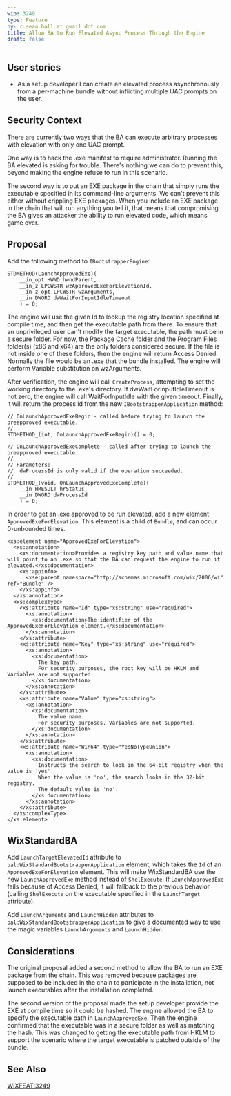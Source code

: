 ```yaml
---
wip: 3249
type: Feature
by: r.sean.hall at gmail dot com
title: Allow BA to Run Elevated Async Process Through the Engine
draft: false
---
```


## User stories

* As a setup developer I can create an elevated process asynchronously from a per-machine bundle without inflicting multiple UAC prompts on the user.

## Security Context

There are currently two ways that the BA can execute arbitrary processes with elevation with only one UAC prompt.

One way is to hack the .exe manifest to require administrator.  Running the BA elevated is asking for trouble. There's nothing we can do to prevent this, beyond making the engine refuse to run in this scenario.

The second way is to put an EXE package in the chain that simply runs the executable specified in its command-line arguments.  We can't prevent this either without crippling EXE packages.  When you include an EXE package in the chain that will run anything you tell it, that means that compromising the BA gives an attacker the ability to run elevated code, which means game over.


## Proposal

Add the following method to `IBootstrapperEngine`:

    STDMETHOD(LaunchApprovedExe)(
        __in_opt HWND hwndParent,
        __in_z LPCWSTR wzApprovedExeForElevationId,
        __in_z_opt LPCWSTR wzArguments,
        __in DWORD dwWaitForInputIdleTimeout
        ) = 0;

The engine will use the given Id to lookup the registry location specified at compile time, and then get the executable path from there.
To ensure that an unprivileged user can't modify the target executable, the path must be in a secure folder.
For now, the Package Cache folder and the Program Files folder(s) (x86 and x64) are the only folders considered secure.
If the file is not inside one of these folders, then the engine will return Access Denied.
Normally the file would be an .exe that the bundle installed.
The engine will perform Variable substitution on wzArguments.

After verification, the engine will call `CreateProcess`, attempting to set the working directory to the .exe's directory.
If dwWaitForInputIdleTimeout is not zero, the engine will call WaitForInputIdle with the given timeout.
Finally, it will return the process id from the new `IBootstrapperApplication` method:

    // OnLaunchApprovedExeBegin - called before trying to launch the preapproved executable.
    //
    STDMETHOD_(int, OnLaunchApprovedExeBegin)() = 0;

    // OnLaunchApprovedExeComplete - called after trying to launch the preapproved executable.
    //
    // Parameters:
    //  dwProcessId is only valid if the operation succeeded.
    //
    STDMETHOD_(void, OnLaunchApprovedExeComplete)(
        __in HRESULT hrStatus,
        __in DWORD dwProcessId
        ) = 0;

In order to get an .exe approved to be run elevated, add a new element `ApprovedExeForElevation`.  This element is a child of `Bundle`, and can occur 0-unbounded times.

    <xs:element name="ApprovedExeForElevation">
      <xs:annotation>
        <xs:documentation>Provides a registry key path and value name that will point to an .exe so that the BA can request the engine to run it elevated.</xs:documentation>
        <xs:appinfo>
          <xse:parent namespace="http://schemas.microsoft.com/wix/2006/wi" ref="Bundle" />
        </xs:appinfo>
      </xs:annotation>
      <xs:complexType>
        <xs:attribute name="Id" type="xs:string" use="required">
          <xs:annotation>
            <xs:documentation>The identifier of the ApprovedExeForElevation element.</xs:documentation>
          </xs:annotation>
        </xs:attribute>
        <xs:attribute name="Key" type="xs:string" use="required">
          <xs:annotation>
            <xs:documentation>
              The key path.
              For security purposes, the root key will be HKLM and Variables are not supported.
            </xs:documentation>
          </xs:annotation>
        </xs:attribute>
        <xs:attribute name="Value" type="xs:string">
          <xs:annotation>
            <xs:documentation>
              The value name.
              For security purposes, Variables are not supported.
            </xs:documentation>
          </xs:annotation>
        </xs:attribute>
        <xs:attribute name="Win64" type="YesNoTypeUnion">
          <xs:annotation>
            <xs:documentation>
              Instructs the search to look in the 64-bit registry when the value is 'yes'.
              When the value is 'no', the search looks in the 32-bit registry.
              The default value is 'no'.
            </xs:documentation>
          </xs:annotation>
        </xs:attribute>
      </xs:complexType>
    </xs:element>


## WixStandardBA

Add `LaunchTargetElevatedId` attribute to `bal:WixStandardBootstrapperApplication` element, which takes the `Id` of an `ApprovedExeForElevation` element.
This will make WixStandardBA use the new `LaunchApprovedExe` method instead of `ShelExecute`.
If `LaunchApprovedExe` fails because of Access Denied, it will fallback to the previous behavior (calling `ShelExecute` on the executable specified in the `LaunchTarget` attribute).

Add `LaunchArguments` and `LaunchHidden` attributes to `bal:WixStandardBootstrapperApplication` to give a documented way to use the magic variables `LaunchArguments` and `LaunchHidden`.


## Considerations

The original proposal added a second method to allow the BA to run an EXE package from the chain.  This was removed because packages are supposed to be included in the chain to participate in the installation, not launch executables after the installation completed.

The second version of the proposal made the setup developer provide the EXE at compile time so it could be hashed.
The engine allowed the BA to specify the executable path in `LaunchApprovedExe`.
Then the engine confirmed that the executable was in a secure folder as well as matching the hash.
This was changed to getting the executable path from HKLM to support the scenario where the target executable is patched outside of the bundle.


## See Also

[WIXFEAT:3249](http://wixtoolset.org/issues/3249/)